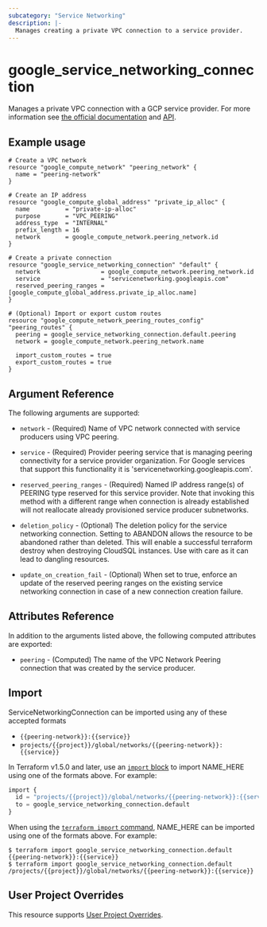 ```yaml
---
subcategory: "Service Networking"
description: |-
  Manages creating a private VPC connection to a service provider.
---
```


# google_service_networking_connection

Manages a private VPC connection with a GCP service provider. For more information see
[the official documentation](https://cloud.google.com/vpc/docs/configure-private-services-access#creating-connection)
and
[API](https://cloud.google.com/service-infrastructure/docs/service-networking/reference/rest/v1/services.connections).

## Example usage

```hcl
# Create a VPC network
resource "google_compute_network" "peering_network" {
  name = "peering-network"
}

# Create an IP address
resource "google_compute_global_address" "private_ip_alloc" {
  name          = "private-ip-alloc"
  purpose       = "VPC_PEERING"
  address_type  = "INTERNAL"
  prefix_length = 16
  network       = google_compute_network.peering_network.id
}

# Create a private connection
resource "google_service_networking_connection" "default" {
  network                 = google_compute_network.peering_network.id
  service                 = "servicenetworking.googleapis.com"
  reserved_peering_ranges = [google_compute_global_address.private_ip_alloc.name]
}

# (Optional) Import or export custom routes
resource "google_compute_network_peering_routes_config" "peering_routes" {
  peering = google_service_networking_connection.default.peering
  network = google_compute_network.peering_network.name

  import_custom_routes = true
  export_custom_routes = true
}
```

## Argument Reference

The following arguments are supported:

* `network` - (Required) Name of VPC network connected with service producers using VPC peering.

* `service` - (Required) Provider peering service that is managing peering connectivity for a
  service provider organization. For Google services that support this functionality it is
  'servicenetworking.googleapis.com'.

* `reserved_peering_ranges` - (Required) Named IP address range(s) of PEERING type reserved for
  this service provider. Note that invoking this method with a different range when connection
  is already established will not reallocate already provisioned service producer subnetworks.

* `deletion_policy` - (Optional) The deletion policy for the service networking connection. Setting to ABANDON allows the resource to be abandoned rather than deleted. This will enable a successful terraform destroy when destroying CloudSQL instances. Use with care as it can lead to dangling resources.

* `update_on_creation_fail` - (Optional) When set to true, enforce an update of the reserved peering ranges on the existing service networking connection in case of a new connection creation failure.

## Attributes Reference

In addition to the arguments listed above, the following computed attributes are exported:

* `peering` - (Computed) The name of the VPC Network Peering connection that was created by the service producer.


## Import

ServiceNetworkingConnection can be imported using any of these accepted formats

* `{{peering-network}}:{{service}}`
* `projects/{{project}}/global/networks/{{peering-network}}:{{service}}`

In Terraform v1.5.0 and later, use an [`import` block](https://developer.hashicorp.com/terraform/language/import) to import NAME_HERE using one of the formats above. For example:

```tf
import {
  id = "projects/{{project}}/global/networks/{{peering-network}}:{{service}}"
  to = google_service_networking_connection.default
}
```

When using the [`terraform import` command](https://developer.hashicorp.com/terraform/cli/commands/import), NAME_HERE can be imported using one of the formats above. For example:

```
$ terraform import google_service_networking_connection.default {{peering-network}}:{{service}}
$ terraform import google_service_networking_connection.default /projects/{{project}}/global/networks/{{peering-network}}:{{service}}
```


## User Project Overrides

This resource supports [User Project Overrides](https://registry.terraform.io/providers/hashicorp/google/latest/docs/guides/provider_reference#user_project_override).
